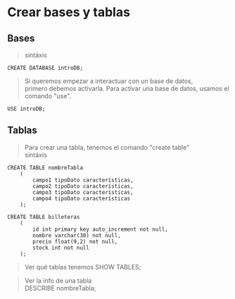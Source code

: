 # Crear bases y tablas

## Bases
> sintáxis

    CREATE DATABASE introDB; 

> Si queremos empezar a interactuar con un base de datos,  
> primero debemos activarla.
> Para activar una base de datos, usamos el comando "use".  

    USE introDB;  

## Tablas

> Para crear una tabla, tenemos el comando "create table"  
> sintáxis  

    CREATE TABLE nombreTabla 
        ( 
            campo1 tipoDato características,
            campo2 tipoDato características,
            campo3 tipoDato características,
            campo4 tipoDato características
        );  

    CREATE TABLE billeteras
        (
            id int primary key auto_increment not null,  
            nombre varchar(30) not null,  
            precio float(9,2) not null,
            stock int not null
        );

> Ver qué tablas tenemos
    SHOW TABLES;  

> Ver la info de una tabla  
    DESCRIBE nombreTabla;  

